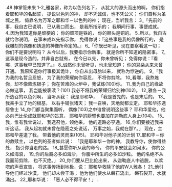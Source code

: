 .48 
神掌管未来 
1-2_雅各家，称为以色列名下， 
从犹大的源头而出的啊， 
你们指着耶和华的名起誓， 
提说以色列的神， 
却不凭诚信，也不凭公义； 
你们自称为圣城之民， 
倚靠名为万军之耶和华－以色列的神； 
现在，当听我言： 
3_「先前的事，我自古已说明， 
已从我口而出， 
是我所指示的； 
我瞬间行事，事便成就。 
4_因为我知道你是顽梗的； 
你的颈项是铁的， 
你的额头是铜的。 
5_所以，我自古就给你说明， 
在事未成以先指示你， 
免得你说：『这些事是我的偶像所行的， 
是我雕刻的偶像和铸造的神像所命定的。』 
6_「你既已听见，现在要察看这一切； 
你们不是要说明吗？ 
从今以后，我要指示你新事， 
就是你所不知道的隐密事。 
7_这事是现今造的，并非自古就有， 
在今日以先，你未曾听见； 
免得你说：『看哪，这事我早已知道了。』 
8_诚然你未曾听见，也未曾知道； 
你的耳朵从来未曾开通。 
我原知道你行事极其诡诈， 
你自从出母胎以来， 
就称为悖逆的。 
9_「我为我的名暂且忍怒， 
为了我的荣耀向你容忍， 
不将你剪除。 
10_看哪，我熬炼你，却不像熬炼银子； 
你在苦难的火炉中，我试炼(100)你。 
11_我为自己的缘故必做这事， 
我岂能被亵渎？(101) 
我必不将我的荣耀归给别神(102)。 
12_雅各－我所选召的以色列啊， 
当听从我： 
我是耶和华， 
「我是首先的，也是末后的。 
13_我亲手立了地的根基， 
以右手铺张诸天； 
我一召唤，天地就都立定。 
耶和华拣选居鲁士 
14_你们都当聚集而听， 
偶像(103)之中谁曾说明这些事？ 
耶和华爱他，他必向巴比伦成就耶和华的旨意， 
耶和华的膀臂也要加在迦勒底人身上(104)。 
15_我，惟有我曾说过， 
我选召他，领他来， 
他的道路必亨通。 
16_你们要接近我来听这话， 
我从起初就未曾在隐密之处说话， 
万事之始，我就在那Y。」 
现在，主耶和华差遣了我， 
带着他的灵而来(105)。 
耶和华对他子民的计划 
17_耶和华－你的救赎主， 
以色列的圣者如此说： 
「我是耶和华－你的神， 
我教导你，使你得益处， 
指引你当走的路。 
18_甚愿你听从我的命令， 
你的平安就会如河水， 
你的公义如海浪， 
19_你的后裔必多如海沙， 
你腹中所生的必多如沙粒。 
他的名绝不从我面前剪除， 
也不灭绝。」 
20_你们要从巴比伦出来， 
从迦勒底人中逃脱， 
以欢唿的声音宣告， 
将这事传扬到地极，说： 
耶和华救赎了他的W人雅各！ 
21_他引导他们经过沙漠， 
他们却未尝干渴； 
他为他们使水从磐石流出， 
磐石裂开，水就涌出。 
22_耶和华说： 
「恶人必不得平安！」 
    .